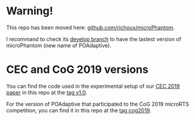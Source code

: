 # Warning!

This repo has been moved here:
[github.com/richoux/microPhantom](https://github.com/richoux/microPhantom).

I        recommand         to        check         its        [develop
branch](https://github.com/richoux/microPhantom/tree/develop)  to have
the lastest version of microPhantom (new name of POAdaptive).


# CEC and CoG 2019 versions

You can find the code used in the experimental setup of our
[CEC 2019 paper](https://arxiv.org/abs/1901.00942) in this repo at the [tag
v1.0](https://github.com/richoux/microrts-uncertainty/releases/tag/v1.0).

For the version of POAdaptive  that participated to the CoG 2019 microRTS
competition, you can find it in this repo at the [tag cog2019](https://github.com/richoux/microrts-uncertainty/releases/tag/cog2019).
